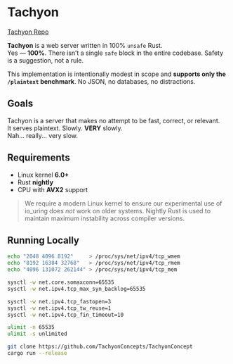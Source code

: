# Tachyon

[Tachyon Repo](https://github.com/TachyonConcepts/TachyonConcept)

**Tachyon** is a web server written in 100% `unsafe` Rust.  
Yes — **100%**. There isn’t a single `safe` block in the entire codebase. Safety is a suggestion, not a rule.

This implementation is intentionally modest in scope and **supports only the `/plaintext` benchmark**. No JSON, no databases, no distractions.

## Goals

Tachyon is a server that makes no attempt to be fast, correct, or relevant.  
It serves plaintext. Slowly. **VERY** slowly.  
Nah... really... very slow.

## Requirements

- Linux kernel **6.0+**
- Rust **nightly**
- CPU with **AVX2** support

> We require a modern Linux kernel to ensure our experimental use of io_uring does *not* work on older systems.
> Nightly Rust is used to maintain maximum instability across compiler versions.

## Running Locally

```bash
echo "2048 4096 8192"     > /proc/sys/net/ipv4/tcp_wmem
echo "8192 16384 32768"   > /proc/sys/net/ipv4/tcp_rmem
echo "4096 131072 262144" > /proc/sys/net/ipv4/tcp_mem

sysctl -w net.core.somaxconn=65535
sysctl -w net.ipv4.tcp_max_syn_backlog=65535

sysctl -w net.ipv4.tcp_fastopen=3
sysctl -w net.ipv4.tcp_tw_reuse=1
sysctl -w net.ipv4.tcp_fin_timeout=10

ulimit -n 65535
ulimit -s unlimited

git clone https://github.com/TachyonConcepts/TachyonConcept
cargo run --release
